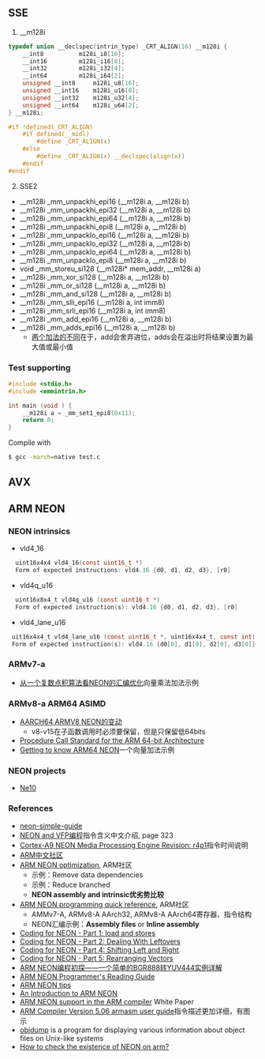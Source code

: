 ## SSE

1. __m128i

```C
typedef union __declspec(intrin_type) _CRT_ALIGN(16) __m128i {
	__int8			m128i_i8[16];
	__int16			m128i_i16[8];
	__int32			m128i_i32[4];
	__int64			m128i_i64[2];
	unsigned __int8		m128i_u8[16];
	unsigned __int16	m128i_u16[8];
	unsigned __int32	m128i_u32[4];
	unsigned __int64	m128i_u64[2];
} __m128i;

#if !defined(_CRT_ALIGN)
	#if defined(__midl)
		#define _CRT_ALIGN(x)
	#else
		#define _CRT_ALIGN(x) __declspec(align(x))
	#endif
#endif
```

2. SSE2
+ __m128i _mm_unpackhi_epi16 (__m128i a, __m128i b)
+ __m128i _mm_unpackhi_epi32 (__m128i a, __m128i b)
+ __m128i _mm_unpackhi_epi64 (__m128i a, __m128i b)
+ __m128i _mm_unpackhi_epi8 (__m128i a, __m128i b)
+ __m128i _mm_unpacklo_epi16 (__m128i a, __m128i b)
+ __m128i _mm_unpacklo_epi32 (__m128i a, __m128i b)
+ __m128i _mm_unpacklo_epi64 (__m128i a, __m128i b)
+ __m128i _mm_unpacklo_epi8 (__m128i a, __m128i b)
+ void _mm_storeu_si128 (__m128i* mem_addr, __m128i a)
+ __m128i _mm_xor_si128 (__m128i a, __m128i b)
+ __m128i _mm_or_si128 (__m128i a, __m128i b)
+ __m128i _mm_and_si128 (__m128i a, __m128i b)
+ __m128i _mm_slli_epi16 (__m128i a, int imm8)
+ __m128i _mm_srli_epi16 (__m128i a, int imm8)
+ __m128i _mm_add_epi16 (__m128i a, __m128i b)
+ __m128i _mm_adds_epi16 (__m128i a, __m128i b)
  - [两个加法的不同]在于，add会舍弃进位，adds会在溢出时将结果设置为最大值或最小值

### Test supporting

```C
#include <stdio.h>
#include <emmintrin.h>

int main (void ) {
	__m128i a = _mm_set1_epi8(0x11);
	return 0;
}
```
Compile with
```sh
$ gcc -march=native test.c
```
## AVX

## ARM NEON

### NEON intrinsics
 + vld4\_16
```C
  uint16x4x4 vld4_16(const uint16_t *)
  Form of expected instructions: vld4.16 {d0, d1, d2, d3}, [r0]
```
 + vld4q\_u16
```C
  uint16x8x4_t vld4q_u16 (const uint16_t *) 
  Form of expected instruction(s): vld4.16 {d0, d1, d2, d3}, [r0]
```
 + vld4\_lane\_u16
```C
 uit16x4x4_t vld4_lane_u16 (const uint16_t *, uint16x4x4_t, const int) 
 Form of expected instruction(s): vld4.16 {d0[0], d1[0], d2[0], d3[0]}, [r0]
```

### ARMv7-a
+ [从一个复数点积算法看NEON的汇编优化](https://community.arm.com/cn/b/blog/posts/neon-assemble-optimization-2013)向量乘法加法示例

### ARMv8-a ARM64 ASIMD
+ [AARCH64 ARMV8 NEON的变动](https://my.oschina.net/rinehart/blog/354523)
  - v8-v15在子函数调用时必须要保留，但是只保留低64bits
+ [Procedure Call Standard for the ARM 64-bit Architecture](http://infocenter.arm.com/help/topic/com.arm.doc.ihi0055b/IHI0055B_aapcs64.pdf)
+ [Getting to know ARM64 NEON](https://neondsp.wordpress.com/2013/12/01/getting-to-know-arm64-neon/)一个向量加法示例

### NEON projects
+ [Ne10](https://github.com/projectNe10/Ne10)

### References
+ [neon-simple-guide](https://github.com/thenifty/neon-guide)
+ [NEON and VFP编程](http://infocenter.arm.com/help/topic/com.arm.doc.dui0204ic/DUI0204IC_rvct_assembler_guide.pdf)指令含义中文介绍, page 323
+ [Cortex-A9 NEON Media Processing Engine Revision: r4p1](http://infocenter.arm.com/help/topic/com.arm.doc.ddi0409i/DDI0409I_cortex_a9_neon_mpe_r4p1_trm.pdf)指令时间说明
+ [ARM中文社区](https://community.arm.com/cn/b/blog)
+ [ARM NEON optimization](https://community.arm.com/android-community/b/android/posts/arm-neon-optimization), ARM社区
  - 示例：Remove data dependencies
  - 示例：Reduce branched
  - **NEON assembly and intrinsic优劣势比较**
+ [ARM NEON programming quick reference](https://community.arm.com/android-community/b/android/posts/arm-neon-programming-quick-reference), ARM社区
  - AMMv7-A, ARMv8-A AArch32, ARMv8-A AArch64寄存器、指令结构
  - NEON汇编示例：**Assembly files** or **Inline assembly**
+ [Coding for NEON - Part 1: load and stores](https://community.arm.com/processors/b/blog/posts/coding-for-neon---part-1-load-and-stores)
+ [Coding for NEON - Part 2: Dealing With Leftovers](https://community.arm.com/processors/b/blog/posts/coding-for-neon---part-2-dealing-with-leftovers)
+ [Coding for NEON - Part 4: Shifting Left and Right](https://community.arm.com/processors/b/blog/posts/coding-for-neon---part-4-shifting-left-and-right)
+ [Coding for NEON - Part 5: Rearranging Vectors](https://community.arm.com/processors/b/blog/posts/coding-for-neon---part-5-rearranging-vectors)
+ [ARM NEON编程初探——一个简单的BGR888转YUV444实例详解](http://galoisplusplus.coding.me/blog/2017/06/10/use-arm-neon-to-accelerate-bgr888-to-yuv444/)
+ [ARM NEON Programmer's Reading Guide](https://github.com/yszheda/wiki/wiki/ARM-NEON-Programmer%E2%80%99s-Guide-Reading-Notes)
+ [ARM NEON tips](https://github.com/yszheda/wiki/wiki/ARM-NEON-tips)
+ [An Introduction to ARM NEON](http://peterdn.com/post/an-introduction-to-ARM-NEON.aspx)
+ [ARM NEON support in the ARM compiler](https://www.arm.com/files/pdf/NEON_Support_in_the_ARM_Compiler.pdf) White Paper
+ [ARM Compiler Version 5.06 armasm user guide](http://infocenter.arm.com/help/topic/com.arm.doc.dui0473m/DUI0473M_armasm_user_guide.pdf)指令描述更加详细，有图示
+ [objdump](https://en.wikipedia.org/wiki/Objdump) is a program for displaying various information about object files on Unix-like systems
+ [How to check the existence of NEON on arm?](https://stackoverflow.com/questions/26701262/how-to-check-the-existence-of-neon-on-arm)

[SIMD Instructions]:<https://software.intel.com/sites/landingpage/IntrinsicsGuide/>
[两个加法的不同]:<https://stackoverflow.com/questions/12141075/what-does-unsignedsaturate-in-sse-instruction-mean>
